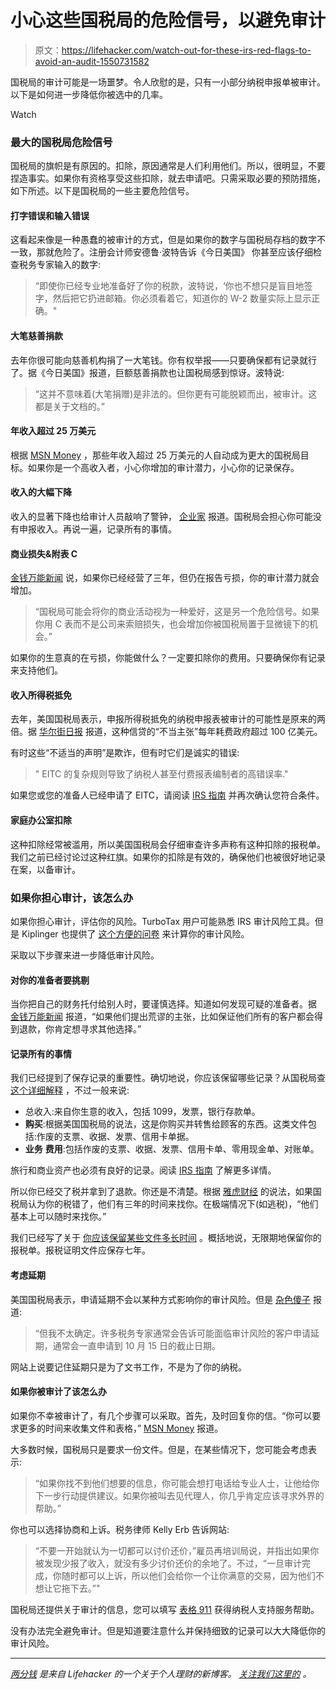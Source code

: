 # 小心这些国税局的危险信号，以避免审计

> 原文：<https://lifehacker.com/watch-out-for-these-irs-red-flags-to-avoid-an-audit-1550731582>

国税局的审计可能是一场噩梦。令人欣慰的是，只有一小部分纳税申报单被审计。以下是如何进一步降低你被选中的几率。

Watch

### 最大的国税局危险信号

国税局的旗帜是有原因的。扣除，原因通常是人们利用他们。所以，很明显，不要捏造事实。如果你有资格享受这些扣除，就去申请吧。只需采取必要的预防措施，如下所述。以下是国税局的一些主要危险信号。

#### 打字错误和输入错误

这看起来像是一种愚蠢的被审计的方式，但是如果你的数字与国税局存档的数字不一致，那就危险了。注册会计师安德鲁·波特告诉《今日美国》 你甚至应该仔细检查税务专家输入的数字:

> “即使你已经专业地准备好了你的税款，波特说，‘你也不想只是盲目地签字，然后把它扔进邮箱。你必须看着它，知道你的 W-2 数量实际上显示正确。"

#### 大笔慈善捐款

去年你很可能向慈善机构捐了一大笔钱。你有权举报——只要确保都有记录就行了。据《今日美国》报道，巨额慈善捐款也让国税局感到惊讶。波特说:

> “这并不意味着(大笔捐赠)是非法的。但你更有可能脱颖而出，被审计。这都是关于文档的。”

#### 年收入超过 25 万美元

根据 [MSN Money](http://money.msn.com/tax-planning/are-you-in-the-irs-cross-hairs-jeff-schnepper) ，那些年收入超过 25 万美元的人自动成为更大的国税局目标。如果你是一个高收入者，小心你增加的审计潜力，小心你的记录保存。

#### 收入的大幅下降

收入的显著下降也给审计人员敲响了警钟， [企业家](http://www.entrepreneur.com/article/202332) 报道。国税局会担心你可能没有申报收入。再说一遍，记录所有的事情。

#### 商业损失&附表 C

[金钱万能新闻](http://www.moneytalksnews.com/2014/01/22/tax-hacks-2014-8-tips-to-avoid-an-audit/#z4k6iw2sl3vr0OfS.99) 说，如果你已经经营了三年，但仍在报告亏损，你的审计潜力就会增加。

> “国税局可能会将你的商业活动视为一种爱好，这是另一个危险信号。如果你用 C 表而不是公司来索赔损失，也会增加你被国税局置于显微镜下的机会。”

如果你的生意真的在亏损，你能做什么？一定要扣除你的费用。只要确保你有记录来支持他们。

#### 收入所得税抵免

去年，美国国税局表示，申报所得税抵免的纳税申报表被审计的可能性是原来的两倍。据 [华尔街日报](http://blogs.wsj.com/washwire/2013/10/22/cost-of-improper-earned-income-tax-credits-10-billion/) 报道，这种信贷的“不当主张”每年耗费政府超过 100 亿美元。

有时这些“不适当的声明”是欺诈，但有时它们是诚实的错误:

> " EITC 的复杂规则导致了纳税人甚至付费报表编制者的高错误率."

如果您或您的准备人已经申请了 EITC，请阅读 [IRS 指南](http://www.irs.gov/Individuals/EITC-Home-Page--It%E2%80%99s-easier-than-ever-to-find-out-if-you-qualify-for-EITC) 并再次确认您符合条件。

#### 家庭办公室扣除

这种扣除经常被滥用，所以美国国税局会仔细审查许多声称有这种扣除的报税单。我们之前已经讨论过这种红旗。如果你的扣除是有效的，确保他们也被很好地记录在案，以备审计。

### 如果你担心审计，该怎么办

如果你担心审计，评估你的风险。TurboTax 用户可能熟悉 IRS 审计风险工具。但是 Kiplinger 也提供了 [这个方便的问卷](http://www.kiplinger.com/tool/taxes/T055-S001-calculator-what-s-your-risk-of-a-tax-audit/index.php) 来计算你的审计风险。

采取以下步骤来进一步降低审计风险。

#### 对你的准备者要挑剔

当你把自己的财务托付给别人时，要谨慎选择。知道如何发现可疑的准备者。据 [金钱万能新闻](http://www.moneytalksnews.com/2014/01/22/tax-hacks-2014-8-tips-to-avoid-an-audit/#z4k6iw2sl3vr0OfS.99) 报道，“如果他们提出荒谬的主张，比如保证他们所有的客户都会得到退款，你肯定想寻求其他选择。”

#### 记录所有的事情

我们已经提到了保存记录的重要性。确切地说，你应该保留哪些记录？从国税局查 [这个详细解释](http://www.irs.gov/Businesses/Small-Businesses-&-Self-Employed/What-kind-of-records-should-I-keep) ，不过一般来说:

*   总收入:来自你生意的收入，包括 1099，发票，银行存款单。
*   **购买**:根据美国国税局的说法，这是你购买并转售给顾客的东西。这类文件包括:作废的支票、收据、发票、信用卡单据。
*   **业务** **费用**:包括作废的支票、收据、发票、信用卡单、零用现金单、对账单。

旅行和商业资产也必须有良好的记录。阅读 [IRS 指南](http://www.irs.gov/Businesses/Small-Businesses-&-Self-Employed/What-kind-of-records-should-I-keep) 了解更多详情。

所以你已经交了税并拿到了退款。你还是不清楚。根据 [雅虎财经](http://finance.yahoo.com/news/myths-about-tax-audits-irs-181533675.html) 的说法，如果国税局认为你的税错了，他们有三年的时间来找你。在极端情况下(如逃税)，“他们基本上可以随时来找你。”

我们已经写了关于 [你应该保留某些文件多长时间](https://lifehacker.com/how-long-should-i-keep-my-financial-documents-1546666865) 。概括地说，无限期地保留你的报税单。报税证明文件应保存七年。

#### 考虑延期

美国国税局表示，申请延期不会以某种方式影响你的审计风险。但是 [杂色傻子](http://www.fool.com/personal-finance/taxes/audit-proof-your-tax-return.aspx) 报道:

> “但我不太确定。许多税务专家通常会告诉可能面临审计风险的客户申请延期，通常会一直申请到 10 月 15 日的截止日期。

网站上说要记住延期只是为了文书工作，不是为了你的纳税。

#### 如果你被审计了该怎么办

如果你不幸被审计了，有几个步骤可以采取。首先，及时回复你的信。“你可以要求更多的时间来收集文件和表格，” [MSN Money](http://money.msn.com/tax-tips/post.aspx?post=f38b999d-98f9-4a5e-91b7-df74b1d6c811) 报道。

大多数时候，国税局只是要求一份文件。但是，在某些情况下，您可能会考虑表示:

> “如果你找不到他们想要的信息，你可能会想打电话给专业人士，让他给你下一步行动提供建议。如果你被叫去见代理人，你几乎肯定应该寻求外界的帮助。”

你也可以选择协商和上诉。税务律师 Kelly Erb 告诉网站:

> “不要一开始就认为一切都可以讨价还价，”雇员再培训局说，并指出如果你被发现少报了收入，就没有多少讨价还价的余地了。不过，“一旦审计完成，你随时都可以上诉，所以他们会给你一个让你满意的交易，因为他们不想让它拖下去。”"

国税局还提供关于审计的信息，您可以填写 [表格 911](http://www.irs.gov/pub/irs-pdf/f911.pdf) 获得纳税人支持服务帮助。

没有办法完全避免审计。但是知道要注意什么并保持细致的记录可以大大降低你的审计风险。

* * *

[*两分钱*](http://twocents.lifehacker.com/) *是来自 Lifehacker 的一个关于个人理财的新博客。* [*关注我们这里的*](https://twitter.com/TwoCentsLH) *。*
